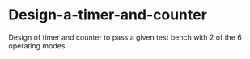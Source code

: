 # Design-a-timer-and-counter
Design of timer and counter to pass a given test bench with 2 of the 6 operating modes.
